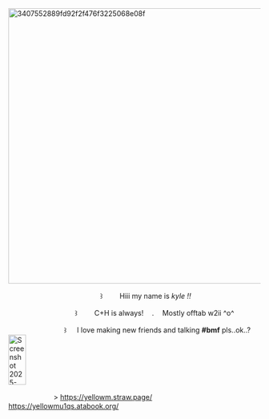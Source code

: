 <img width="600" height="550" alt="3407552889fd92f2f476f3225068e08f" src="https://github.com/user-attachments/assets/d823fa84-e578-473c-9914-86fa10a5f407" />





ㅤ  ㅤㅤ ㅤ    ㅤㅤㅤㅤㅤㅤㅤㅤㅤ   ꒱ ㅤ   ㅤHiii my name is *kyle !!* 


ㅤ  ㅤㅤㅤㅤㅤㅤㅤㅤㅤ꒱ ㅤ     ㅤC+H is always!ㅤ    .ㅤ   Mostly offtab w2ii ^o^ 

ㅤ  ㅤㅤㅤㅤㅤㅤㅤ ꒱ ㅤ I love making new friends and talking __#bmf__ pls..ok..? <img width="35" height="100" alt="Screenshot 2025-10-08 110115" src="https://github.com/user-attachments/assets/60f381f6-fda4-4d61-b87c-b736649f8684" />

ㅤㅤㅤㅤㅤㅤㅤ> https://yellowm.straw.page/ ㅤ  ㅤ  https://yellowmu1qs.atabook.org/
 
